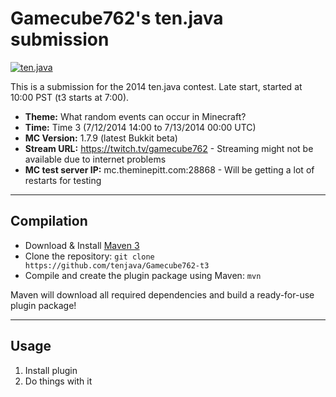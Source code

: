 Gamecube762's ten.java submission
==============================

[![ten.java](https://cdn.mediacru.sh/hu4CJqRD7AiB.svg)](https://tenjava.com/)

This is a submission for the 2014 ten.java contest. Late start, started at 10:00 PST (t3 starts at 7:00).

- __Theme:__ What random events can occur in Minecraft?
- __Time:__ Time 3 (7/12/2014 14:00 to 7/13/2014 00:00 UTC)
- __MC Version:__ 1.7.9 (latest Bukkit beta)
- __Stream URL:__ https://twitch.tv/gamecube762 - Streaming might not be available due to internet problems
- __MC test server IP:__ mc.theminepitt.com:28868 - Will be getting a lot of restarts for testing

<!-- put chosen theme above -->

---------------------------------------

Compilation
-----------

- Download & Install [Maven 3](http://maven.apache.org/download.html)
- Clone the repository: `git clone https://github.com/tenjava/Gamecube762-t3`
- Compile and create the plugin package using Maven: `mvn`

Maven will download all required dependencies and build a ready-for-use plugin package!

---------------------------------------

Usage
-----

1. Install plugin
2. Do things with it

<!-- Hi, Gamecube762! This is the default README for every ten.java submission. -->
<!-- We encourage you to edit this README with some information about your submission – keep in mind you'll be scored on documentation! -->
